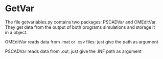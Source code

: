 # GetVar

The file getvariables.py contains two packages: PSCADVar and OMEditVar. They get data from the output of both programs simulations and storage it in a object.

OMEditVar reads data from .mat or .csv files: just give the path as argument

PSCADVar reads data from .out: just give the .INF path as argument